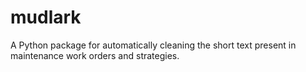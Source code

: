 # mudlark
A Python package for automatically cleaning the short text present in maintenance work orders and strategies.
